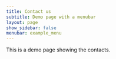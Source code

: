 ```yaml
---
title: Contact us
subtitle: Demo page with a menubar
layout: page
show_sidebar: false
menubar: example_menu
---
```


This is a demo page showing the contacts.
